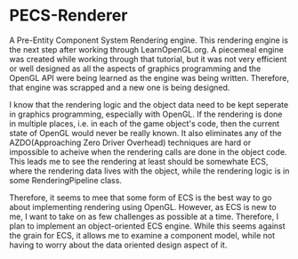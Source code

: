 # PECS-Renderer
A Pre-Entity Component System Rendering engine.  This rendering engine is the next step after working through LearnOpenGL.org.  A piecemeal engine was created while working through that tutorial, but it was not very efficient or well designed as all the aspects of graphics programming and the OpenGL API were being learned as the engine was being written.  Therefore, that engine was scrapped and a new one is being designed.  

I know that the rendering logic and the object data need to be kept seperate in graphics programming, especially with OpenGL.  If the rendering is done in multiple places, i.e. in each of the game object's code, then the current state of OpenGL would never be really known.  It also eliminates any of the AZDO(Approaching Zero Driver Overhead) techniques are hard or impossible to acheive when the rendering calls are done in the object code.  This leads me to see the rendering at least should be somewhate ECS, where the rendering data lives with the object, while the rendering logic is in some RenderingPipeline class.

Therefore, it seems to mee that some form of ECS is the best way to go about implementing rendering using OpenGL.  However, as ECS is new to me, I want to take on as few challenges as possible at a time.  Therefore, I plan to implement an object-oriented ECS engine.  While this seems against the grain for ECS, it allows me to examine a component model, while not having to worry about the data oriented design aspect of it.  
